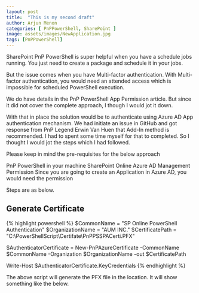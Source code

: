```yaml
---
layout: post
title:  "This is my second draft"
author: Arjun Menon
categories: [ PnPPowerShell, SharePoint ]
image: assets/images/NewApplication.jpg
tags: [PnPPowerShell]
---
```

SharePoint PnP PowerShell is super helpful when you have a schedule jobs running. You just need to create a package and schedule it in your jobs.

But the issue comes when you have Multi-factor authentication. With Multi-factor authentication, you would need an attended access which is impossible for scheduled PowerShell execution.

We do have details in the PnP PowerShell App Permission article. But since it did not cover the complete approach, I though I would jot it down.

With that in place the solution would be to authenticate using Azure AD App authentication mechanism. We had initiate an issue in GitHub and got response from PnP Legend Erwin Van Huen that Add-In method is recommended. I had to spent some time myself for that to completed. So I thought I would jot the steps which I had followed.

Please keep in mind the pre-requisites for the below approach

PnP PowerShell in your machine
SharePoint Online
Azure AD Management Permission
Since you are going to create an Application in Azure AD, you would need the permission

 Steps are as below.

## Generate Certificate

{% highlight powershell %}
$CommonName = "SP Online PowerShell Authentication"
$OrganizationName = "AUM INC."
$CertificatePath = "C:\PowerShellScript\Certifate\\PnPPSSPACerti.PFX"

$AuthenticatorCertificate = New-PnPAzureCertificate -CommonName $CommonName -Organization $OrganizationName  -out $CertificatePath

Write-Host $AuthenticatorCertificate.KeyCredentials
{% endhighlight %}

The above script will generate the PFX file in the location. It will show something like the below.
